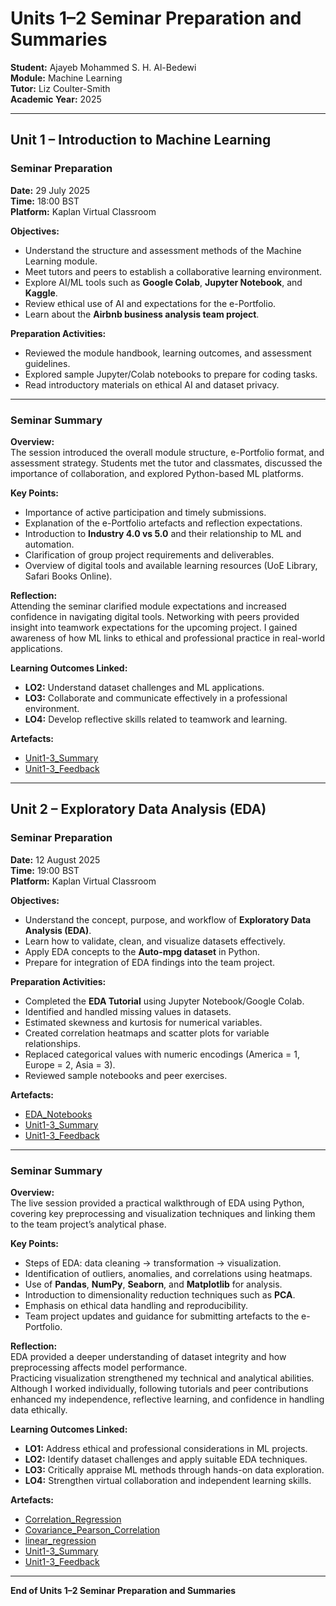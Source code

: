 # Units 1–2 Seminar Preparation and Summaries  
**Student:** Ajayeb Mohammed S. H. Al-Bedewi  
**Module:** Machine Learning  
**Tutor:** Liz Coulter-Smith  
**Academic Year:** 2025  

---

## Unit 1 – Introduction to Machine Learning  

### Seminar Preparation  
**Date:** 29 July 2025  
**Time:** 18:00 BST  
**Platform:** Kaplan Virtual Classroom  

**Objectives:**  
- Understand the structure and assessment methods of the Machine Learning module.  
- Meet tutors and peers to establish a collaborative learning environment.  
- Explore AI/ML tools such as **Google Colab**, **Jupyter Notebook**, and **Kaggle**.  
- Review ethical use of AI and expectations for the e-Portfolio.  
- Learn about the **Airbnb business analysis team project**.  

**Preparation Activities:**  
- Reviewed the module handbook, learning outcomes, and assessment guidelines.  
- Explored sample Jupyter/Colab notebooks to prepare for coding tasks.  
- Read introductory materials on ethical AI and dataset privacy.  

---

### Seminar Summary  
**Overview:**  
The session introduced the overall module structure, e-Portfolio format, and assessment strategy. Students met the tutor and classmates, discussed the importance of collaboration, and explored Python-based ML platforms.

**Key Points:**  
- Importance of active participation and timely submissions.  
- Explanation of the e-Portfolio artefacts and reflection expectations.  
- Introduction to **Industry 4.0 vs 5.0** and their relationship to ML and automation.  
- Clarification of group project requirements and deliverables.  
- Overview of digital tools and available learning resources (UoE Library, Safari Books Online).  

**Reflection:**  
Attending the seminar clarified module expectations and increased confidence in navigating digital tools. Networking with peers provided insight into teamwork expectations for the upcoming project. I gained awareness of how ML links to ethical and professional practice in real-world applications.

**Learning Outcomes Linked:**  
- **LO2:** Understand dataset challenges and ML applications.  
- **LO3:** Collaborate and communicate effectively in a professional environment.  
- **LO4:** Develop reflective skills related to teamwork and learning.  

**Artefacts:**  
- [Unit1-3_Summary](../../Units/Unit1-3/Summary.md)  
- [Unit1-3_Feedback](../../Units/Unit1-3/Feedback.md)  

---

## Unit 2 – Exploratory Data Analysis (EDA)  

### Seminar Preparation  
**Date:** 12 August 2025  
**Time:** 19:00 BST  
**Platform:** Kaplan Virtual Classroom  

**Objectives:**  
- Understand the concept, purpose, and workflow of **Exploratory Data Analysis (EDA)**.  
- Learn how to validate, clean, and visualize datasets effectively.  
- Apply EDA concepts to the **Auto-mpg dataset** in Python.  
- Prepare for integration of EDA findings into the team project.  

**Preparation Activities:**  
- Completed the **EDA Tutorial** using Jupyter Notebook/Google Colab.  
- Identified and handled missing values in datasets.  
- Estimated skewness and kurtosis for numerical variables.  
- Created correlation heatmaps and scatter plots for variable relationships.  
- Replaced categorical values with numeric encodings (America = 1, Europe = 2, Asia = 3).  
- Reviewed sample notebooks and peer exercises.  

**Artefacts:**  
- [EDA_Notebooks](../../Units/Unit1-3/Artefacts/Unit02_Eda_Notebooks.ipynb)
- [Unit1-3_Summary](../../Units/Unit1-3/Summary.md)  
- [Unit1-3_Feedback](../../Units/Unit1-3/Feedback.md)  
---

### Seminar Summary  
**Overview:**  
The live session provided a practical walkthrough of EDA using Python, covering key preprocessing and visualization techniques and linking them to the team project’s analytical phase.

**Key Points:**  
- Steps of EDA: data cleaning → transformation → visualization.  
- Identification of outliers, anomalies, and correlations using heatmaps.  
- Use of **Pandas**, **NumPy**, **Seaborn**, and **Matplotlib** for analysis.  
- Introduction to dimensionality reduction techniques such as **PCA**.  
- Emphasis on ethical data handling and reproducibility.  
- Team project updates and guidance for submitting artefacts to the e-Portfolio.  

**Reflection:**  
EDA provided a deeper understanding of dataset integrity and how preprocessing affects model performance.  
Practicing visualization strengthened my technical and analytical abilities.  
Although I worked individually, following tutorials and peer contributions enhanced my independence, reflective learning, and confidence in handling data ethically.

**Learning Outcomes Linked:**  
- **LO1:** Address ethical and professional considerations in ML projects.  
- **LO2:** Identify dataset challenges and apply suitable EDA techniques.  
- **LO3:** Critically appraise ML methods through hands-on data exploration.  
- **LO4:** Strengthen virtual collaboration and independent learning skills.  

**Artefacts:**  
- [Correlation_Regression](../../Units/Unit1-3/Artefacts/Unit03_Correlation_Regression_notebook.ipynb)
- [Covariance_Pearson_Correlation](../../Units/Unit1-3/Artefacts/Unit03_Ex1_covariance_pearson_correlation.ipynb)
- [linear_regression](../../Units/Unit1-3/Artefacts/Unit03_Ex2_linear_regression.ipynb)
- [Unit1-3_Summary](../../Units/Unit1-3/Summary.md)  
- [Unit1-3_Feedback](../../Units/Unit1-3/Feedback.md)  


---

**End of Units 1–2 Seminar Preparation and Summaries**

